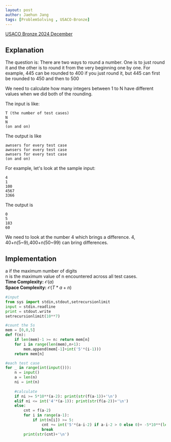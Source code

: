 ```yaml
---
layout: post
author: Jaehun Jang
tags: [ProblemSolving , USACO-Bronze]
---
```


[USACO Bronze 2024 December](https://usaco.org/index.php?page=viewproblem2cpid=1443)
    

## Explanation
The question is:
There are two ways to round a number. One is to just round it 
and the other is to round it from the very beginning one by one.
For example, 
445 can be rounded to 400 if you just round it,
but 445 can first be rounded to 450 and then to 500

We need to calculate how many integers between 1 to N have different values when we did both of the rounding.

The input is like:
```
T (the number of test cases)
N 
N
(on and on)
```
The output is like
```
awnsers for every test case
awnsers for every test case
awnsers for every test case
(on and on)
```

For example, let's look at the sample input:

```
4
1
100
4567
3366
```

The output is 
```
0
5
183
60
```

We need to look at the number 4 which brings a difference. 
4, 40+n(5~9),400+n(50~99)
can bring differences.

## Implementation

a if the maximum number of digits\
n is the maximum value of n encountered across all test cases.\
**Time Complexity:** $\mathcal{O}(a)$  
**Space Complexity:** $\mathcal{O}(T*a + n)$

```py
#input
from sys import stdin,stdout,setrecursionlimit
input = stdin.readline
print = stdout.write
setrecursionlimit(10**7)

#count the 5s 
mem = [0,0,5]
def f(n):
    if len(mem)-1 >= n: return mem[n]
    for i in range(len(mem),n+1):
        mem.append(mem[-1]+int('5'*(i-1)))
    return mem[n]

#each test case
for _ in range(int(input())):
    n = input()
    a = len(n)
    ni = int(n)
    
    #calculate
    if ni >= 5*10**(a-2): print(str(f(a-1))+'\n')
    elif ni <= int('4'*(a-1)): print(str(f(a-2))+'\n')
    else: 
        cnt = f(a-2)
        for i in range(a-1):
            if int(n[i]) >= 5: 
                cnt += int('5'*(a-i-2) if a-i-2 > 0 else 0)+ -5*10**(len(n[i:])-2)+int(n[i:])+1
                break
        print(str(cnt)+'\n')
```

